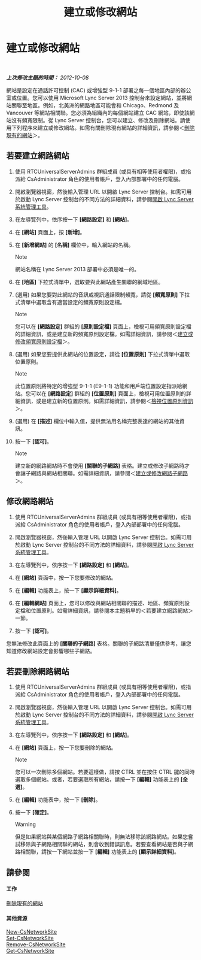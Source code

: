 ﻿---
title: 建立或修改網站
TOCTitle: 建立或修改網站
ms:assetid: 358aa08a-c5bc-45fc-8017-19e6202f88c5
ms:mtpsurl: https://technet.microsoft.com/zh-tw/library/Gg520975(v=OCS.15)
ms:contentKeyID: 49290559
ms.date: 08/10/2015
mtps_version: v=OCS.15
ms.translationtype: HT
---

# 建立或修改網站

 

_**上次修改主題的時間：** 2012-10-08_

網站是設定在通話許可控制 (CAC) 或增強型 9-1-1 部署之每一個地區內部的辦公室或位置。您可以使用 Microsoft Lync Server 2013 控制台來設定網站，並將網站關聯至地區。例如，北美洲的網路地區可能會和 Chicago、Redmond 及 Vancouver 等網站相關聯。您必須為組織內的每個網站建立 CAC 網站，即使該網站沒有頻寬限制。從 Lync Server 控制台，您可以建立、修改及刪除網站。請使用下列程序來建立或修改網站。如需有關刪除現有網站的詳細資訊，請參閱＜[刪除現有的網站](lync-server-2013-deleting-an-existing-network-site.md)＞。

## 若要建立網路網站

1.  使用 RTCUniversalServerAdmins 群組成員 (或具有相等使用者權限)，或指派給 CsAdministrator 角色的使用者帳戶，登入內部部署中的任何電腦。

2.  開啟瀏覽器視窗，然後輸入管理 URL 以開啟 Lync Server 控制台。如需可用於啟動 Lync Server 控制台的不同方法的詳細資料，請參閱[開啟 Lync Server 系統管理工具](lync-server-2013-open-lync-server-administrative-tools.md)。

3.  在左導覽列中，依序按一下 **\[網路設定\]** 和 **\[網站\]**。

4.  在 **\[網站\]** 頁面上，按 **\[新增\]**。

5.  在 **\[新增網站\]** 的 **\[名稱\]** 欄位中，輸入網站的名稱。
    
    > [!NOTE]  
    > 網站名稱在 Lync Server 2013 部署中必須是唯一的。
    


6.  在 **\[地區\]** 下拉式清單中，選取要與此網站產生關聯的網域地區。

7.  (選用) 如果您要對此網站的音訊或視訊通話限制頻寬，請從 **\[頻寬原則\]** 下拉式清單中選取含有適當設定的頻寬原則設定檔。
    
    > [!NOTE]  
    > 您可以在 <strong>[網路設定]</strong> 群組的 <strong>[原則設定檔]</strong> 頁面上，檢視可用頻寬原則設定檔的詳細資訊，或是建立新的頻寬原則設定檔。如需詳細資訊，請參閱＜<a href="lync-server-2013-creating-or-modifying-bandwidth-policy-profiles.md">建立或修改頻寬原則設定檔</a>＞。
    


8.  (選用) 如果您要提供此網站的位置設定，請從 **\[位置原則\]** 下拉式清單中選取位置原則。
    
    > [!NOTE]  
    > 此位置原則將特定的增強型 9-1-1 (E9-1-1) 功能和用戶端位置設定指派給網站。您可以在 <strong>[網路設定]</strong> 群組的 <strong>[位置原則]</strong> 頁面上，檢視可用位置原則的詳細資訊，或是建立新的位置原則。如需詳細資訊，請參閱＜<a href="lync-server-2013-viewing-location-policy-information.md">檢視位置原則資訊</a>＞。
    


9.  (選用) 在 **\[描述\]** 欄位中輸入值，提供無法用名稱完整表達的網站的其他資訊。

10. 按一下 **\[認可\]**。
    
    > [!NOTE]  
    > 建立新的網路網站時不會使用 <strong>[關聯的子網路]</strong> 表格。建立或修改子網路時才會讓子網路與網站相關聯。如需詳細資訊，請參閱＜<a href="lync-server-2013-create-or-modify-network-subnets.md">建立或修改網路子網路</a>＞。
    


## 修改網路網站

1.  使用 RTCUniversalServerAdmins 群組成員 (或具有相等使用者權限)，或指派給 CsAdministrator 角色的使用者帳戶，登入內部部署中的任何電腦。

2.  開啟瀏覽器視窗，然後輸入管理 URL 以開啟 Lync Server 控制台。如需可用於啟動 Lync Server 控制台的不同方法的詳細資料，請參閱[開啟 Lync Server 系統管理工具](lync-server-2013-open-lync-server-administrative-tools.md)。

3.  在左導覽列中，依序按一下 **\[網路設定\]** 和 **\[網站\]**。

4.  在 **\[網站\]** 頁面中，按一下您要修改的網站。

5.  在 **\[編輯\]** 功能表上，按一下 **\[顯示詳細資料\]**。

6.  在 **\[編輯網站\]** 頁面上，您可以修改與網站相關聯的描述、地區、頻寬原則設定檔和位置原則。如需詳細資訊，請參閱本主題稍早的＜若要建立網路網站＞一節。

7.  按一下 **\[認可\]**。

您無法修改此頁面上的 **\[關聯的子網路\]** 表格。關聯的子網路清單僅供參考，讓您知道修改網站設定會影響哪些子網路。

## 若要刪除網路網站

1.  使用 RTCUniversalServerAdmins 群組成員 (或具有相等使用者權限)，或指派給 CsAdministrator 角色的使用者帳戶，登入內部部署中的任何電腦。

2.  開啟瀏覽器視窗，然後輸入管理 URL 以開啟 Lync Server 控制台。如需可用於啟動 Lync Server 控制台的不同方法的詳細資料，請參閱[開啟 Lync Server 系統管理工具](lync-server-2013-open-lync-server-administrative-tools.md)。

3.  在左導覽列中，依序按一下 **\[網路設定\]** 和 **\[網站\]**。

4.  在 **\[網站\]** 頁面上，按一下您要刪除的網站。
    
    > [!NOTE]  
    > 您可以一次刪除多個網站。若要這樣做，請按 CTRL 並在按住 CTRL 鍵的同時選取多個網站。或者，若要選取所有網站，請按一下 <strong>[編輯]</strong> 功能表上的 <strong>[全選]</strong>。
    


5.  在 **\[編輯\]** 功能表中，按一下 **\[刪除\]**。

6.  按一下 **\[確定\]**。
    
    > [!WARNING]
    > 但是如果網站與某個網路子網路相關聯時，則無法移除該網路網站。如果您嘗試移除與子網路相關聯的網站，則會收到錯誤訊息。若要查看網站是否與子網路相關聯，請按一下網站並按一下 <strong>[編輯]</strong> 功能表上的 <strong>[顯示詳細資料]</strong>。


## 請參閱

#### 工作

[刪除現有的網站](lync-server-2013-deleting-an-existing-network-site.md)  

#### 其他資源

[New-CsNetworkSite](https://docs.microsoft.com/en-us/powershell/module/skype/New-CsNetworkSite)  
[Set-CsNetworkSite](https://docs.microsoft.com/en-us/powershell/module/skype/Set-CsNetworkSite)  
[Remove-CsNetworkSite](https://docs.microsoft.com/en-us/powershell/module/skype/Remove-CsNetworkSite)  
[Get-CsNetworkSite](https://docs.microsoft.com/en-us/powershell/module/skype/Get-CsNetworkSite)

